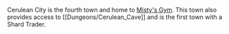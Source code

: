 Cerulean City is the fourth town and home to [Misty's Gym](https://wiki.pokeclicker.com/#!Gyms/Cerulean%20City). This town also provides access to [[Dungeons/Cerulean_Cave]] and is the first town with a Shard Trader.